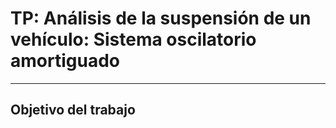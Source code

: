 # TP: Análisis de la suspensión de un vehículo: Sistema oscilatorio amortiguado

---

## Objetivo del trabajo
